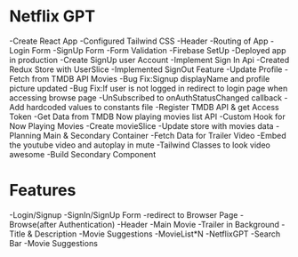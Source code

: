 # Netflix GPT

-Create React App
-Configured Tailwind CSS
-Header
-Routing of App
-Login Form
-SignUp Form
-Form Validation
-Firebase SetUp
-Deployed app in production
-Create SignUp user Account
-Implement Sign In Api
-Created Redux Store with UserSlice
-Implemented SignOut Feature
-Update Profile
-Fetch from TMDB API Movies
-Bug Fix:Signup displayName and profile picture updated
-Bug Fix:If user is not logged in redirect to login page when accessing browse page
-UnSubscribed to onAuthStatusChanged callback
-Add hardcoded values to constants file
-Register TMDB API & get Access Token
-Get Data from TMDB Now playing movies list API
-Custom Hook for Now Playing Movies
-Create movieSlice
-Update store with movies data
-Planning Main & Secondary Container
-Fetch Data for Trailer Video
-Embed the youtube video and autoplay in mute
-Tailwind Classes to look video awesome
-Build Secondary Component


# Features

-Login/Signup
    -SignIn/SignUp Form
    -redirect to Browser Page
-Browse(after Authentication)
    -Header
    -Main Movie
      -Trailer in Background
        -Title & Description
        -Movie Suggestions
            -MovieList*N
-NetflixGPT
    -Search Bar
    -Movie Suggestions